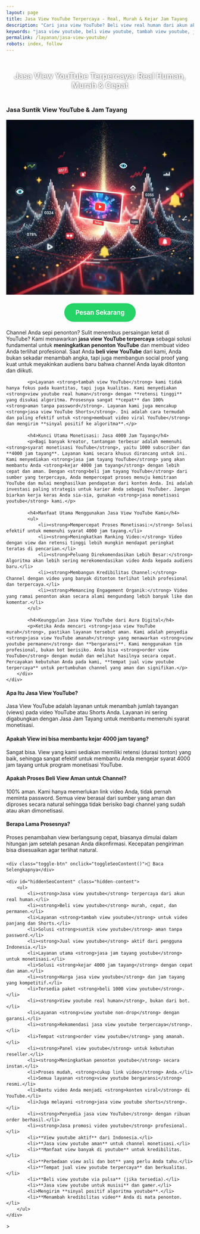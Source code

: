 ```yaml
---
layout: page
title: Jasa View YouTube Terpercaya - Real, Murah & Kejar Jam Tayang
description: "Cari jasa view YouTube? Beli view real human dari akun aktif untuk kejar 4000 jam tayang. Layanan suntik view YouTube terpercaya, aman, dan murah untuk menaikkan ranking video Anda."
keywords: "jasa view youtube, beli view youtube, tambah view youtube, jual view youtube, suntik view youtube, order view youtube, panel view youtube, jasa jam tayang youtube, beli jam tayang youtube, kejar 4000 jam tayang, jasa monetisasi youtube, view youtube real human, view youtube aktif, view youtube permanen, view youtube non-drop, jasa view youtube terpercaya, jasa view youtube aman, view youtube bergaransi, jasa ranking video youtube, meningkatkan penonton youtube, membuat video viral youtube, harga jasa view youtube, jasa view youtube murah, beli 1000 view youtube, harga 4000 jam tayang, jasa view youtube shorts"
permalink: /layanan/jasa-view-youtube/
robots: index, follow
---
```


<script type="application/ld+json">
{
  "@context": "https://schema.org",
  "@graph": [
    {
      "@type": "WebSite",
      "@id": "https://auradigital.id/#website",
      "url": "https://auradigital.id/",
      "name": "auradigital.id"
    },
    {
      "@type": "WebPage",
      "@id": "https://auradigital.id/layanan/jasa-view-youtube/#webpage",
      "url": "https://auradigital.id/layanan/jasa-view-youtube/",
      "name": "Jasa View YouTube | Real Aktif, Murah & Terpercaya untuk Monetisasi",
      "isPartOf": {
        "@id": "https://auradigital.id/#website"
      },
      "breadcrumb": {
        "@id": "https://auradigital.id/layanan/jasa-view-youtube/#breadcrumb"
      },
      "description": "Butuh jasa view YouTube? Kami adalah solusi untuk menambah penonton dan mengejar jam tayang. Layanan suntik view YouTube terpercaya dari akun real untuk membantu menaikkan ranking video."
    },
    {
      "@type": "Service",
      "name": "Jasa View YouTube (Video, Shorts & Jam Tayang)",
      "serviceType": "Social Media Marketing",
      "provider": {
        "@type": "WebSite",
        "name": "auradigital.id",
        "url": "https://auradigital.id/"
      },
      "areaServed": {
        "@type": "Country",
        "name": "Indonesia"
      },
      "description": "Jasa tambah view YouTube dari akun real human Indonesia untuk meningkatkan ranking video, kredibilitas, dan membantu memenuhi syarat 4000 jam tayang untuk monetisasi."
    },
    {
      "@type": "Product",
      "name": "Paket View & Jam Tayang YouTube",
      "image": "https://raw.githubusercontent.com/AzkaAtta/azkaatta.github.io/main/image/jasa-view-youtube.webp",
      "description": "Beli paket view untuk video YouTube & Shorts. Dikerjakan oleh sumber berkualitas untuk meningkatkan jam tonton, kredibilitas, dan ranking video di pencarian YouTube.",
      "brand": {
        "@type": "Brand",
        "name": "auradigital.id"
      },
      "offers": {
        "@type": "Offer",
        "priceCurrency": "IDR",
        "price": "10000",
        "availability": "https://schema.org/InStock",
        "url": "https://auradigital.id/layanan/jasa-view-youtube/"
      }
    },
    {
      "@type": "BreadcrumbList",
      "@id": "https://auradigital.id/layanan/jasa-view-youtube/#breadcrumb",
      "itemListElement": [
        {
          "@type": "ListItem",
          "position": 1,
          "name": "Home",
          "item": "https://auradigital.id/"
        },
        {
          "@type": "ListItem",
          "position": 2,
          "name": "Layanan",
          "item": "https://auradigital.id/layanan/"
        },
        {
          "@type": "ListItem",
          "position": 3,
          "name": "Jasa View YouTube",
          "item": "https://auradigital.id/layanan/jasa-view-youtube/"
        }
      ]
    },
    {
      "@type": "FAQPage",
      "mainEntity": [
        {
          "@type": "Question",
          "name": "Apa itu Jasa View YouTube?",
          "acceptedAnswer": {
            "@type": "Answer",
            "text": "Jasa View YouTube adalah layanan untuk menambah jumlah tayangan (views) pada video YouTube atau Shorts Anda. Layanan ini juga sering digabungkan dengan Jasa Jam Tayang untuk membantu memenuhi syarat monetisasi."
          }
        },
        {
          "@type": "Question",
          "name": "Apakah View ini bisa membantu kejar 4000 jam tayang?",
          "acceptedAnswer": {
            "@type": "Answer",
            "text": "Ya, view yang kami sediakan memiliki retensi (durasi tonton) yang baik, sehingga sangat efektif untuk membantu Anda mengejar syarat 4000 jam tayang untuk program monetisasi YouTube."
          }
        },
        {
          "@type": "Question",
          "name": "Apakah prosesnya aman untuk channel saya?",
          "acceptedAnswer": {
            "@type": "Answer",
            "text": "Sangat aman. Kami menggunakan metode promosi yang aman dan sumber penonton berkualitas. Kami tidak memerlukan password dan layanan kami aman untuk channel yang sudah atau akan dimonetisasi."
          }
        }
      ]
    }
  ]
}
</script>

<h2 style="text-align: center; color: #fff; text-shadow: 0 0 4px rgba(0,0,0,0.7); padding: 20px 15px;">
    Jasa View YouTube Terpercaya: Real Human, Murah & Cepat
</h2>

<div class="jasa-top-komen-tiktok-container">
    <div class="service-card" id="jasa-view-youtube-card" onclick="toggleService(this)">
        <h3>Jasa Suntik View YouTube & Jam Tayang</h3>
        <img src="https://raw.githubusercontent.com/AzkaAtta/azkaatta.github.io/main/image/jasa-view-youtube.webp" alt="Jasa View YouTube untuk Monetisasi" style="max-width:100%; height:auto;" loading="lazy">
        <a href="https://wa.me/62895402343693?text=Halo,%20saya%20tertarik%20dengan%20Jasa%20View%20YouTube.%20Bisa%20info%20lebih%20lanjut?" target="_blank" class="whatsapp-button" style="display: block; width: fit-content; margin: 20px auto; padding: 15px 30px; background-color: #25D366; color: white; text-align: center; text-decoration: none; border-radius: 50px; font-size: 1.2em; font-weight: bold; transition: background-color 0.3s ease;">
            Pesan Sekarang
        </a>
        <div class="service-description">
            <p>Channel Anda sepi penonton? Sulit menembus persaingan ketat di YouTube? Kami menawarkan <strong>jasa view YouTube terpercaya</strong> sebagai solusi fundamental untuk <strong>meningkatkan penonton YouTube</strong> dan membuat video Anda terlihat profesional. Saat Anda <strong>beli view YouTube</strong> dari kami, Anda bukan sekadar menambah angka, tapi juga membangun social proof yang kuat untuk meyakinkan audiens baru bahwa channel Anda layak ditonton dan diikuti.</p>

            <p>Layanan <strong>tambah view YouTube</strong> kami tidak hanya fokus pada kuantitas, tapi juga kualitas. Kami menyediakan <strong>view youtube real human</strong> dengan **retensi tinggi** yang disukai algoritma. Prosesnya sangat **cepat** dan 100% <strong>aman tanpa password</strong>. Layanan kami juga mencakup <strong>jasa view YouTube Shorts</strong>. Ini adalah cara termudah dan paling efektif untuk <strong>membuat video viral YouTube</strong> dan mengirim **sinyal positif ke algoritma**.</p>

            <h4>Kunci Utama Monetisasi: Jasa 4000 Jam Tayang</h4>
            <p>Bagi banyak kreator, tantangan terbesar adalah memenuhi <strong>syarat monetisasi YouTube</strong>, yaitu 1000 subscriber dan **4000 jam tayang**. Layanan kami secara khusus dirancang untuk ini. Kami menyediakan <strong>jasa jam tayang YouTube</strong> yang akan membantu Anda <strong>kejar 4000 jam tayang</strong> dengan lebih cepat dan aman. Dengan <strong>beli jam tayang YouTube</strong> dari sumber yang terpercaya, Anda mempercepat proses menuju kemitraan YouTube dan mulai menghasilkan pendapatan dari konten Anda. Ini adalah investasi paling strategis untuk karier Anda sebagai YouTuber. Jangan biarkan kerja keras Anda sia-sia, gunakan <strong>jasa monetisasi youtube</strong> kami.</p>

            <h4>Manfaat Utama Menggunakan Jasa View YouTube Kami</h4>
            <ul>
                <li><strong>Mempercepat Proses Monetisasi:</strong> Solusi efektif untuk memenuhi syarat 4000 jam tayang.</li>
                <li><strong>Meningkatkan Ranking Video:</strong> Video dengan view dan retensi tinggi lebih mungkin mendapat peringkat teratas di pencarian.</li>
                <li><strong>Peluang Direkomendasikan Lebih Besar:</strong> Algoritma akan lebih sering merekomendasikan video Anda kepada audiens baru.</li>
                <li><strong>Membangun Kredibilitas Channel:</strong> Channel dengan video yang banyak ditonton terlihat lebih profesional dan terpercaya.</li>
                <li><strong>Memancing Engagement Organik:</strong> Video yang ramai penonton akan secara alami mengundang lebih banyak like dan komentar.</li>
            </ul>

            <h4>Keunggulan Jasa View YouTube dari Aura Digital</h4>
            <p>Ketika Anda mencari <strong>jasa view YouTube murah</strong>, pastikan layanan tersebut aman. Kami adalah penyedia <strong>jasa view YouTube amanah</strong> yang menawarkan <strong>view youtube permanen</strong> dan **bergaransi**. Kami menggunakan tim profesional, bukan bot berisiko. Anda bisa <strong>order view YouTube</strong> dengan mudah dan melihat hasilnya secara cepat. Percayakan kebutuhan Anda pada kami, **tempat jual view youtube terpercaya** untuk pertumbuhan channel yang aman dan signifikan.</p>
        </div>
    </div>
</div>

<style>
  /* Struktur CSS Anda tidak diubah */
</style>

<div class="accordion">
  <div class="accordion-item">
    <div class="accordion-title"><h4>Apa Itu Jasa View YouTube?</h4></div>
    <div class="accordion-content">
      Jasa View YouTube adalah layanan untuk menambah jumlah tayangan (views) pada video YouTube atau Shorts Anda. Layanan ini sering digabungkan dengan Jasa Jam Tayang untuk membantu memenuhi syarat monetisasi.
    </div>
  </div>

  <div class="accordion-item">
    <div class="accordion-title"><h4>Apakah View ini bisa membantu kejar 4000 jam tayang?</h4></div>
    <div class="accordion-content">
      Sangat bisa. View yang kami sediakan memiliki retensi (durasi tonton) yang baik, sehingga sangat efektif untuk membantu Anda mengejar syarat 4000 jam tayang untuk program monetisasi YouTube.
    </div>
  </div>

  <div class="accordion-item">
    <div class="accordion-title"><h4>Apakah Proses Beli View Aman untuk Channel?</h4></div>
    <div class="accordion-content">
      100% aman. Kami hanya memerlukan link video Anda, tidak pernah meminta password. Semua view berasal dari sumber yang aman dan diproses secara natural sehingga tidak berisiko bagi channel yang sudah atau akan dimonetisasi.
    </div>
  </div>
  
  <div class="accordion-item">
    <div class="accordion-title"><h4>Berapa Lama Prosesnya?</h4></div>
    <div class="accordion-content">
      Proses penambahan view berlangsung cepat, biasanya dimulai dalam hitungan jam setelah pesanan Anda dikonfirmasi. Kecepatan pengiriman bisa disesuaikan agar terlihat natural.
    </div>
  </div>
</div>

<script>
  // Struktur JS Anda tidak diubah
</script>


<style>
  /* Struktur CSS Anda tidak diubah */
</style>

<div class="toggle-container">

    <div class="toggle-btn" onclick="toggleSeoContent()">📌 Baca Selengkapnya</div>
    
    <div id="hiddenSeoContent" class="hidden-content">
        <ul>
            <li><strong>Jasa view youtube</strong> terpercaya dari akun real human.</li>
            <li><strong>Beli view youtube</strong> murah, cepat, dan permanen.</li>
            <li>Layanan <strong>tambah view youtube</strong> untuk video panjang dan Shorts.</li>
            <li>Solusi <strong>suntik view youtube</strong> aman tanpa password.</li>
            <li><strong>Jual view youtube</strong> aktif dari pengguna Indonesia.</li>
            <li>Layanan utama <strong>jasa jam tayang youtube</strong> untuk monetisasi.</li>
            <li>Solusi <strong>kejar 4000 jam tayang</strong> dengan cepat dan aman.</li>
            <li><strong>Harga jasa view youtube</strong> dan jam tayang yang kompetitif.</li>
            <li>Tersedia paket <strong>beli 1000 view youtube</strong>.</li>
            <li><strong>View youtube real human</strong>, bukan dari bot.</li>
            <li>Layanan <strong>view youtube non-drop</strong> dengan garansi.</li>
            <li><strong>Rekomendasi jasa view youtube terpercaya</strong>.</li>
            <li>Tempat <strong>order view youtube</strong> yang amanah.</li>
            <li><strong>Panel view youtube</strong> untuk kebutuhan reseller.</li>
            <li><strong>Meningkatkan penonton youtube</strong> secara instan.</li>
            <li>Proses mudah, <strong>cukup link video</strong> Anda.</li>
            <li>Semua layanan <strong>view youtube bergaransi</strong> resmi.</li>
            <li>Bantu video Anda menjadi <strong>konten viral</strong> di YouTube.</li>
            <li>Juga melayani <strong>jasa view youtube shorts</strong>.</li>
            <li><strong>Penyedia jasa view YouTube</strong> dengan ribuan order berhasil.</li>
            <li><strong>Jasa promosi video youtube</strong> profesional.</li>
            <li>**View youtube aktif** dari Indonesia.</li>
            <li>**Jasa view youtube aman** untuk channel monetisasi.</li>
            <li>**Manfaat view banyak di youtube** untuk kredibilitas.</li>
            <li>**Perbedaan view asli dan bot** yang perlu Anda tahu.</li>
            <li>**Tempat jual view youtube terpercaya** dan berkualitas.</li>
            <li>**Beli view youtube via pulsa** (jika tersedia).</li>
            <li>**Jasa view youtube untuk musisi** dan gamer.</li>
            <li>Mengirim **sinyal positif algoritma youtube**.</li>
            <li>**Menambah kredibilitas video** Anda di mata penonton.</li>
        </ul>
    </div>
</div>

<style>
    .toggle-container {
        margin-top: 20px; 
    }
    .toggle-btn {
        cursor: pointer;
        /* Warna tombol diubah agar kontras dengan background gelap */
        color: #67e8f9; /* Biru Cyan Terang */
        text-decoration: underline;
        display: inline-block;
        font-weight: bold;
        text-shadow: 0 1px 2px rgba(0,0,0,0.5);
    }
    .hidden-content {
        /* KUNCI #1: Konten disembunyikan di awal */
        display: none; 
        
        /* KUNCI #2: Style diubah menjadi transparan & teks putih */
        background: rgba(0, 0, 0, 0.25); /* Background semi-transparan gelap */
        backdrop-filter: blur(8px);
        color: #ffffff; /* Warna teks utama menjadi putih */
        border: 1px solid rgba(255, 255, 255, 0.15); /* Border efek kaca */
        
        margin-top: 15px;
        padding: 20px;
        border-radius: 12px;
        text-shadow: 0 1px 2px rgba(0,0,0,0.5); /* Bayangan agar teks mudah dibaca */
    }
    .hidden-content ul {
        margin: 0;
        padding-left: 20px;
    }
    .hidden-content li {
        margin-bottom: 8px;
    }
    .hidden-content strong {
        color: #93c5fd; /* Warna biru muda untuk keyword */
    }
</style>>

<script>
    function toggleSeoContent() {
        var content = document.getElementById("hiddenSeoContent");
        var button = document.querySelector(".toggle-btn");
        
        // Cek apakah konten sedang tersembunyi atau tidak
        if (content.style.display === "none" || content.style.display === "") {
            content.style.display = "block";
            button.textContent = "📌 Tutup Selengkapnya";
        } else {
            content.style.display = "none";
            button.textContent = "📌 Baca Selengkapnya";
        }
    }
</script>
<script>
    // Struktur JS Anda tidak diubah
</script>
